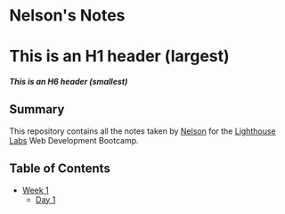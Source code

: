 # Nelson's Notes
# This is an H1 header (largest)
##### This is an H6 header (smallest)
## Summary 

This repository contains all the notes taken by [Nelson](https://github.com/nelsonchengg) for the [Lighthouse Labs](https://www.lighthouselabs.ca/) Web Development Bootcamp.

## Table of Contents

* [Week 1](/Week_1)
  * [Day 1](/Week_1/Day_1)